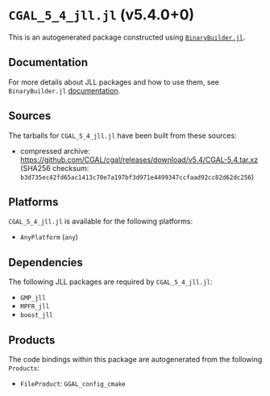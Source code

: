 # `CGAL_5_4_jll.jl` (v5.4.0+0)

This is an autogenerated package constructed using [`BinaryBuilder.jl`](https://github.com/JuliaPackaging/BinaryBuilder.jl).

## Documentation

For more details about JLL packages and how to use them, see `BinaryBuilder.jl` [documentation](https://docs.binarybuilder.org/stable/jll/).

## Sources

The tarballs for `CGAL_5_4_jll.jl` have been built from these sources:

* compressed archive: https://github.com/CGAL/cgal/releases/download/v5.4/CGAL-5.4.tar.xz (SHA256 checksum: `b3d735ec42fd65ac1413c70e7a197bf3d971e4499347ccfaad92cc82d62dc256`)

## Platforms

`CGAL_5_4_jll.jl` is available for the following platforms:

* `AnyPlatform` (`any`)

## Dependencies

The following JLL packages are required by `CGAL_5_4_jll.jl`:

* `GMP_jll`
* `MPFR_jll`
* `boost_jll`

## Products

The code bindings within this package are autogenerated from the following `Products`:

* `FileProduct`: `GGAL_config_cmake`
